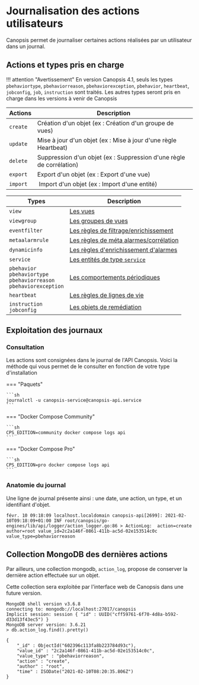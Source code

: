 # Journalisation des actions utilisateurs

Canopsis permet de journaliser certaines actions réalisées par un utilisateur dans un journal.

## Actions et types pris en charge

!!! attention "Avertissement"
    En version Canopsis 4.1, seuls les types `pbehaviortype`, `pbehaviorreason`, `pbehaviorexception`, `pbehavior`, `heartbeat`, `jobconfig`, `job`, `instruction` sont traités. 
    Les autres types seront pris en charge dans les versions à venir de Canopsis

Actions  | Description  
--|---
`create`  | Création d'un objet (ex : Création d'un groupe de vues)
`update`  | Mise à jour d'un objet (ex : Mise à jour d'une règle Heartbeat)
`delete`  | Suppression d'un objet (ex : Suppression d'une règle de corrélation)
`export`  | Export d'un objet (ex : Export d'une vue)
`import`  | Import d'un objet (ex : Import d'une entité)

Types  | Description  
--|---
`view`                  | [Les vues](../../../guide-utilisation/interface/vues/)
`viewgroup`             | [Les groupes de vues](../../../guide-utilisation/interface/vues/)
`eventfilter`           | [Les règles de filtrage/enrichissement](../../moteurs/moteur-che-event_filter/)
`metaalarmrule`         | [Les règles de méta alarmes/corrélation](../../moteurs/moteur-correlation/)
`dynamicinfo`           | [Les règles d'enrichissement d'alarmes](../../moteurs/moteur-dynamic-infos/)
`service`               | [Les entités de type `service`](../../moteurs/moteur-service/)
`pbehavior`<br/>`pbehaviortype`<br/>`pbehaviorreason`<br/>`pbehaviorexception`  | [Les comportements périodiques](../../moteurs/moteur-pbehavior/)
`heartbeat`             | [Les règles de lignes de vie](../../moteurs/moteur-heartbeat/)
`instruction`<br/>`jobconfig`             | [Les objets de remédiation](../../../guide-utilisation/remediation/mise-en-oeuvre/)


## Exploitation des journaux

### Consultation

Les actions sont consignées dans le journal de l'API Canopsis. Voici la méthode qui vous permet de le consulter en fonction de votre type d'installation

=== "Paquets"

    ```sh
    journalctl -u canopsis-service@canopsis-api.service
    ```

=== "Docker Compose Community"

    ```sh
    CPS_EDITION=community docker compose logs api
    ```

=== "Docker Compose Pro"

    ```sh
    CPS_EDITION=pro docker compose logs api
    ```


### Anatomie du journal

Une ligne de journal présente ainsi : une date, une action, un type, et un identifiant d'objet.

```
févr. 10 09:18:09 localhost.localdomain canopsis-api[2699]: 2021-02-10T09:18:09+01:00 INF root/canopsis/go-engines/lib/api/logger/action_logger.go:86 > ActionLog:  action=create author=root value_id=2c2a146f-0861-411b-ac5d-02e153514c0c value_type=pbehaviorreason
```

## Collection MongoDB des dernières actions

Par ailleurs, une collection mongodb, `action_log`, propose de conserver la dernière action effectuée sur un objet.

Cette collection sera exploitée par l'interface web de Canopsis dans une future version.

```
MongoDB shell version v3.6.8
connecting to: mongodb://localhost:27017/canopsis
Implicit session: session { "id" : UUID("cff59761-6f70-4d8a-b592-d33d13f43ec5") }
MongoDB server version: 3.6.21
> db.action_log.find().pretty()

{
	"_id" : ObjectId("602396c113fa8b223784d93c"),
	"value_id" : "2c2a146f-0861-411b-ac5d-02e153514c0c",
	"value_type" : "pbehaviorreason",
	"action" : "create",
	"author" : "root",
	"time" : ISODate("2021-02-10T08:20:35.806Z")
}
```
